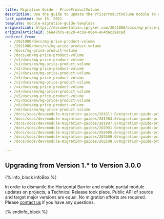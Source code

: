```yaml
---
title: Migration Guide - PriceProductVolume
description: Use the guide to update the PriceProductVolume module to a newer version.
last_updated: Jun 16, 2021
template: module-migration-guide-template
originalLink: https://documentation.spryker.com/2021080/docs/mg-price-product-volume
originalArticleId: b6e47bc6-a629-4c89-86e4-e64dac19eced
redirect_from:
  - /2021080/docs/mg-price-product-volume
  - /2021080/docs/en/mg-price-product-volume
  - /docs/mg-price-product-volume
  - /docs/en/mg-price-product-volume
  - /v1/docs/mg-price-product-volume
  - /v1/docs/en/mg-price-product-volume
  - /v2/docs/mg-price-product-volume
  - /v2/docs/en/mg-price-product-volume
  - /v3/docs/mg-price-product-volume
  - /v3/docs/en/mg-price-product-volume
  - /v4/docs/mg-price-product-volume
  - /v4/docs/en/mg-price-product-volume
  - /v5/docs/mg-price-product-volume
  - /v5/docs/en/mg-price-product-volume
  - /v6/docs/mg-price-product-volume
  - /v6/docs/en/mg-price-product-volume
  - /docs/scos/dev/module-migration-guides/201811.0/migration-guide-priceproductvolume.html
  - /docs/scos/dev/module-migration-guides/201903.0/migration-guide-priceproductvolume.html
  - /docs/scos/dev/module-migration-guides/201907.0/migration-guide-priceproductvolume.html
  - /docs/scos/dev/module-migration-guides/202001.0/migration-guide-priceproductvolume.html
  - /docs/scos/dev/module-migration-guides/202005.0/migration-guide-priceproductvolume.html
  - /docs/scos/dev/module-migration-guides/202009.0/migration-guide-priceproductvolume.html
  - /docs/scos/dev/module-migration-guides/202108.0/migration-guide-priceproductvolume.html

---
```


## Upgrading from Version 1.* to Version 3.0.0

{% info_block infoBox %}

In order to dismantle the Horizontal Barrier and enable partial module updates on projects, a Technical Release took place. Public API of source and target major versions are equal. No migration efforts are required. Please [contact us](https://spryker.com/en/support/) if you have any questions.

{% endinfo_block %}
